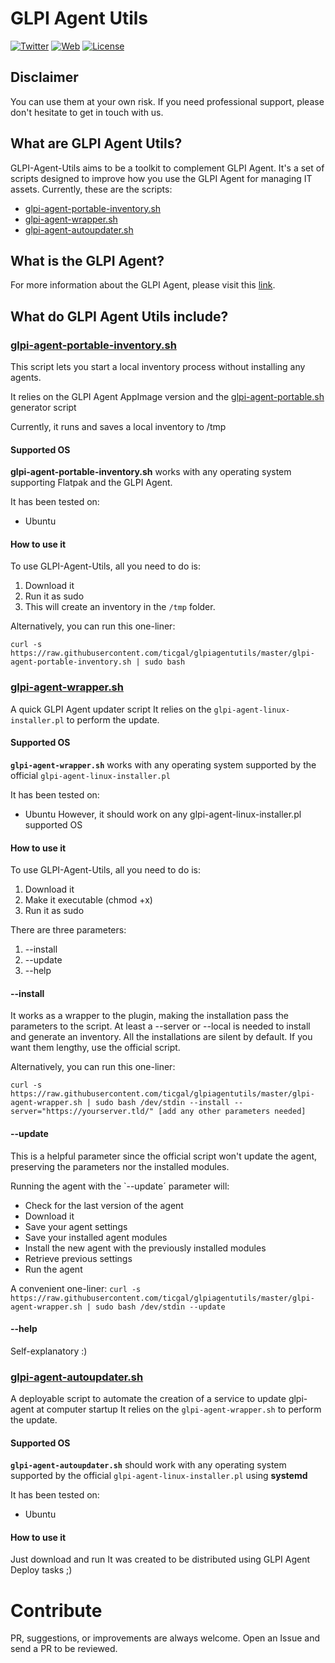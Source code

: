 # GLPI Agent Utils

[![Twitter](https://img.shields.io/badge/Twitter-TICgal-blue.svg?style=flat-square)](https://twitter.com/ticgalcom)
[![Web](https://img.shields.io/badge/Web-TICgal-blue.svg?style=flat-square)](https://tic.gal/)
[![License](https://img.shields.io/badge/License-GNU%20AGPLv3-blue.svg)](https://github.com/ticgal/taskdrop/blob/master/LICENSE)

## Disclaimer
You can use them at your own risk.
If you need professional support, please don't hesitate to get in touch with us.

## What are GLPI Agent Utils?

GLPI-Agent-Utils aims to be a toolkit to complement GLPI Agent. It's a set of scripts designed to improve how you use the GLPI Agent for managing IT assets.
Currently, these are the scripts:
- [glpi-agent-portable-inventory.sh](#glpi-agent-portable-inventory.sh)
- [glpi-agent-wrapper.sh](#glpi-agent-wrapper.sh)
- [glpi-agent-autoupdater.sh](#glpi-agent-autoupdater.sh)
## What is the GLPI Agent?

For more information about the GLPI Agent, please visit this [link](https://github.com/glpi-project/glpi-agent#readme).

## What do GLPI Agent Utils include?

### [glpi-agent-portable-inventory.sh](#glpi-agent-portable-inventory.sh)

This script lets you start a local inventory process without installing any agents.

It relies on the GLPI Agent AppImage version and the [glpi-agent-portable.sh](https://github.com/glpi-project/glpi-agent/blob/master/contrib/unix/glpi-agent-portable.sh) generator script

Currently, it runs and saves a local inventory to /tmp

#### Supported OS

**glpi-agent-portable-inventory.sh** works with any operating system supporting Flatpak and the GLPI Agent. 

It has been tested on:

- Ubuntu

#### How to use it

To use GLPI-Agent-Utils, all you need to do is:

1. Download it
2. Run it as sudo 
3. This will create an inventory in the `/tmp` folder.

Alternatively, you can run this one-liner:

`curl -s https://raw.githubusercontent.com/ticgal/glpiagentutils/master/glpi-agent-portable-inventory.sh | sudo bash`

### [glpi-agent-wrapper.sh](#glpi-agent-wrapper.sh)

A quick GLPI Agent updater script 
It relies on the `glpi-agent-linux-installer.pl` to perform the update.

#### Supported OS

**`glpi-agent-wrapper.sh`** works with any operating system supported by the official `glpi-agent-linux-installer.pl `

It has been tested on:

- Ubuntu
However, it should work on any glpi-agent-linux-installer.pl  supported OS

#### How to use it

To use GLPI-Agent-Utils, all you need to do is:

1. Download it
2. Make it executable (chmod +x)
2. Run it as sudo 

There are three parameters:
1. --install
2. --update
3. --help

#### --install
It works as a wrapper to the plugin, making the installation pass the parameters to the script. 
At least a --server or --local is needed to install and generate an inventory. 
All the installations are silent by default. If you want them lengthy, use the official script.

Alternatively, you can run this one-liner:

`curl -s https://raw.githubusercontent.com/ticgal/glpiagentutils/master/glpi-agent-wrapper.sh | sudo bash /dev/stdin --install --server="https://yourserver.tld/" [add any other parameters needed]`

#### --update
This is a helpful parameter since the official script won't update the agent, preserving the parameters nor the installed modules.

Running the agent with the `--update´ parameter will:

- Check for the last version of the agent
- Download it
- Save your agent settings
- Save your installed agent modules
- Install the new agent with the previously installed modules
- Retrieve previous settings
- Run the agent

A convenient one-liner:
`curl -s https://raw.githubusercontent.com/ticgal/glpiagentutils/master/glpi-agent-wrapper.sh | sudo bash /dev/stdin --update`

#### --help
Self-explanatory :)

### [glpi-agent-autoupdater.sh](#glpi-agent-autoupdater.sh)
A deployable script to automate the creation of a service to update glpi-agent at computer startup
It relies on the `glpi-agent-wrapper.sh` to perform the update.

#### Supported OS

**`glpi-agent-autoupdater.sh`** should work with any operating system supported by the official `glpi-agent-linux-installer.pl` using **systemd**

It has been tested on:
- Ubuntu


#### How to use it
Just download and run
It was created to be distributed using GLPI Agent Deploy tasks ;)

# Contribute
PR, suggestions, or improvements are always welcome. Open an Issue and send a PR to be reviewed.
